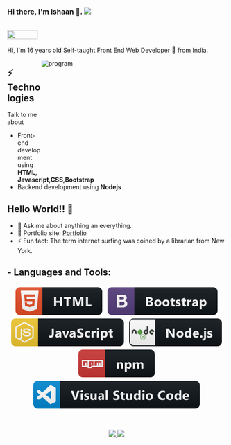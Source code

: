 ### Hi there, I'm Ishaan 👋.  ![](https://pronoun.cyou/x/y?subject=He&object=Him&height=20)

<br/>

<img src="https://visitor-badge.glitch.me/badge?page_id=flyingphantom.flyingphantom" height="20" width="70"/>

<br/>

Hi, I'm 16 years old Self-taught Front End Web Developer 🚀 from India.

<img src="https://i2.wp.com/allhtaccess.info/wp-content/uploads/2018/03/programming.gif?fit=1281%2C716&ssl=1" height="265" width="425" align="right" alt="program" />

## ⚡ Technologies
Talk to me about
- Front-end development using **HTML, Javascript,CSS,Bootstrap**
- Backend development using **Nodejs**

## Hello World!! 🤔
- 💬 Ask me about anything an everything.
- 🎯 Portfolio site: [Portfolio](http://flyingphantom.github.io/)
- ⚡ Fun fact: The term internet surfing was coined by a librarian from New York.

## - Languages and Tools: 

<p align="center">
  <img src="https://raw.githubusercontent.com/FlyingPhantom/FlyingPhantom/master/badges/html.svg" alt="html" style="vertical-align:top; margin:4px">    
  <img src="https://raw.githubusercontent.com/FlyingPhantom/FlyingPhantom/master/badges/bootstrap.svg" alt="bootstrap" style="vertical-align:top; margin:4px">
  <img src="https://raw.githubusercontent.com/FlyingPhantom/FlyingPhantom/master/badges/js.svg" alt="javascript" style="vertical-align:top; margin:4px">
  <img src="https://raw.githubusercontent.com/FlyingPhantom/FlyingPhantom/master/badges/nodejs.svg" alt="nodejs" style="vertical-align:top; margin:4px">
  <img src="https://raw.githubusercontent.com/FlyingPhantom/FlyingPhantom/master/badges/npm.svg" alt="npm" style="vertical-align:top; margin:4px">
  <img src="https://raw.githubusercontent.com/FlyingPhantom/FlyingPhantom/master/badges/vscode.svg" alt="vscode" style="vertical-align:top; margin:4px">
</p>

<br/>

<p align="center" >
  <a href="https://github.com/anuraghazra/github-readme-stats">
    <img src="https://github-readme-stats.vercel.app/api?username=flyingphantom&show_icons=true&title_color=00fbff&icon_color=42f2f5&text_color=ffffff&bg_color=000000" />
  </a>
  <a href="https://github.com/anuraghazra/github-readme-stats">
    <img src="https://github-readme-stats.vercel.app/api/top-langs/?username=flyingphantom&layout=compact&show_icons=true&title_color=00fbff&text_color=ffffff&bg_color=000000" />
  </a> 
</p>

